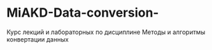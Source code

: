 # MiAKD-Data-conversion-
Курс лекций и лабораторных по дисциплине Методы и алгоритмы конвертации данных
